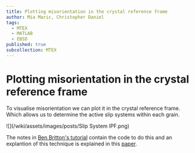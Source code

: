 ```yaml
---
title: Plotting misorientation in the crystal reference frame
author: Mia Maric, Christopher Daniel
tags:
  - MTEX
  - MATLAB
  - EBSD
published: true
subcollection: MTEX
---
```


# Plotting misorientation in the crystal reference frame

To visualise misorientation we can plot it in the crystal reference frame. Which allows us to determine the active slip systems within each grain.

![](/wiki/assets/images/posts/Slip System IPF.png)

The notes in [Ben Britton's tutorial](https://www-user.tu-chemnitz.de/~rahi/download/mtexWorkshop2019/exerciseBritton/MTEX_Demo_Britton2019.pdf) contain the code to do this and an explantion of this technique is explained in this [paper](https://arxiv.org/abs/1803.00236).
